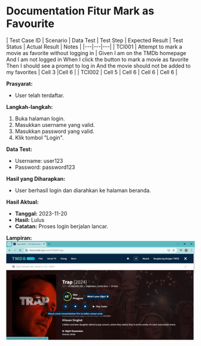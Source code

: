 # Documentation Fitur Mark as Favourite

| Test Case ID | Scenario | Data Test | Test Step | Expected Result | Test Status | Actual Result | Notes |
|---|---|---|
| TCI001 | Attempt to mark a movie as favorite without logging in |       Given I am on the TMDb homepage
      And I am not logged in
      When I click the button to mark a movie as favorite
      Then I should see a prompt to log in
      And the movie should not be added to my favorites |  Cell 3 |Cell 6 |
| TCI002 | Cell 5 | Cell 6 | Cell 6 | Cell 6 |

**Prasyarat:**
* User telah terdaftar.

**Langkah-langkah:**
1. Buka halaman login.
2. Masukkan username yang valid.
3. Masukkan password yang valid.
4. Klik tombol "Login".

**Data Test:**
* Username: user123
* Password: password123

**Hasil yang Diharapkan:**
* User berhasil login dan diarahkan ke halaman beranda.

**Hasil Aktual:**
* **Tanggal:** 2023-11-20
* **Hasil:** Lulus
* **Catatan:** Proses login berjalan lancar.

**Lampiran:**
![alt Test Case TC020](https://github.com/ririfka08/technical-test-rifka/blob/main/images/ind/tc001.png)

